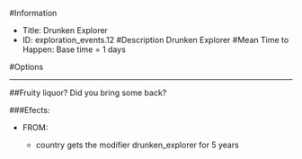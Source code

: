 #Information
 - Title: Drunken Explorer
 - ID: exploration_events.12
#Description
Drunken Explorer
#Mean Time to Happen:
Base time = 1 days

#Options

___
##Fruity liquor? Did you bring some back?

###Efects:<ul><li>FROM:</li><ul><li>country gets the modifier drunken_explorer for 5 years</li></ul></ul>
